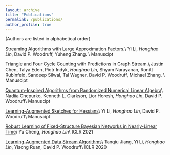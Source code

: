 ```yaml
---
layout: archive
title: "Publications"
permalink: /publications/
author_profile: true
---
```


(Authors are listed in alphabetical order)

Streaming Algorithms with Large Approximation Factors.\\
Yi Li, *Honghao Lin*, David P. Woodruff, Yuheng Zhang. \\
Manuscipt

Triangle and Four Cycle Counting with Predictions in Graph Stream.\\
Justin Chen, Talya Eden, Piotr Indyk, *Honghao Lin*, Shyam Narayanan, Ronitt Rubinfeld, Sandeep Silwal, Tal Wagner, David P. Woodruff, Michael Zhang. \\
Manuscipt


[Quantum-Inspired Algorithms from Randomized Numerical Linear Algebra](https://arxiv.org/pdf/2011.04125.pdf)\\
Nadiia Chepurko, Kenneth L. Clarkson, Lior Horesh, *Honghao Lin*, David P. Woodruff\\
Manuscipt

[Learning-Augmented Sketches for Hessians](https://arxiv.org/pdf/2102.12317.pdf)\\
Yi Li, *Honghao Lin*, David P. Woodruff\\
Manuscipt

[Robust Learning of Fixed-Structure Bayesian Networks in Nearly-Linear Time](https://arxiv.org/pdf/2105.05555.pdf)\\
Yu Cheng, *Honghao Lin*\\
ICLR 2021

[Learning-Augmented Data Stream Algorithms](https://openreview.net/pdf?id=HyxJ1xBYDH)\\
Tanqiu Jiang, Yi Li, *Honghao Lin*, Yisong Ruan, David P. Woodruff\\
ICLR 2020